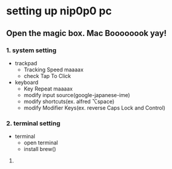 # setting up nip0p0 pc

## Open the magic box. Mac Boooooook yay!

### 1. system setting
- trackpad
  - Tracking Speed maaaax
  - check Tap To Click
- keyboard
  - Key Repeat maaaax 
  - modify input source(google-japanese-ime) 
  - modify shortcuts(ex. alfred ⌥space)
  - modify Modifier Keys(ex. reverse Caps Lock and Control)
### 2. terminal setting
- terminal
  - open terminal
  - install brew()
1. 














